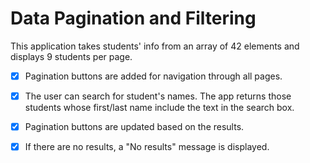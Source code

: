# Data Pagination and Filtering
 
This application takes students' info from an array of 42 elements and displays 9 students per page.

- [x] Pagination buttons are added for navigation through all pages.

- [x] The user can search for student's names. The app returns those students whose first/last name include the text in the search box.

- [x] Pagination buttons are updated based on the results.

- [x] If there are no results, a "No results" message is displayed.